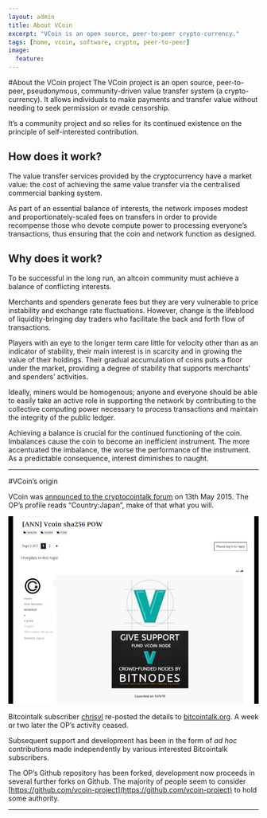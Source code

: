 ```yaml
---
layout: admin
title: About VCoin
excerpt: "VCoin is an open source, peer-to-peer crypto-currency."
tags: [home, vcoin, software, crypto, peer-to-peer]
image:
  feature:
---
```

#About the VCoin project
The VCoin project is an open source, peer-to-peer, pseudonymous, community-driven value transfer system (a crypto-currency). It allows individuals to make payments and transfer value without needing to seek permission or evade censorship.

It’s a community project and so relies for its continued existence on the principle of self-interested contribution. 

## How does it work?
The value transfer services provided by the cryptocurrency have a market value: the cost of achieving the same value transfer via the centralised commercial banking system.

As part of an essential balance of interests, the network imposes modest and proportionately-scaled fees on transfers in order to provide recompense those who devote compute power to processing everyone’s transactions, thus ensuring that the coin and network function as designed.

## Why does it work?
To be successful in the long run, an altcoin community must achieve a balance of conflicting interests.

Merchants and spenders generate fees but they are very vulnerable to price instability and exchange rate fluctuations. However, change is the lifeblood of liquidity-bringing day traders who facilitate the back and forth flow of transactions.

Players with an eye to the longer term care little for velocity other than as an indicator of stability, their main interest is in scarcity and in growing the value of their holdings. Their gradual accumulation of coins puts a floor under the market, providing a degree of stability that supports merchants’ and spenders’ activities.

Ideally, miners would be homogenous; anyone and everyone should be able to easily take an active role in supporting the network by contributing to the collective computing power necessary to process transactions and maintain the integrity of the public ledger.

Achieving a balance is crucial for the continued functioning of the coin. Imbalances cause the coin to become an inefficient instrument. The more accentuated the imbalance, the worse the performance of the instrument. As a predictable consequence, interest diminishes to naught.

---

#VCoin’s origin

VCoin was [announced to the cryptocointalk forum](https://cryptocointalk.com/topic/38482-ann-vcoin-sha256-pow/) on 13th May 2015. The OP’s profile reads “Country:Japan”, make of that what you will.

![Image](/assets/images/graphics/cryptocointalk-ann.png)

Bitcointalk subscriber [chrisvl](https://bitcointalk.org/index.php?action=profile;u=361013) re-posted the details to [bitcointalk.org](https://bitcointalk.org/index.php?topic=1059746.0). A week or two later the OP’s activity ceased.

Subsequent support and development has been in the form of *ad hoc* contributions made independently by various interested Bitcointalk subscribers.

The OP’s Github repository has been forked, development now proceeds in several further forks on Github. The majority of people seem to consider [https://github.com/vcoin-project](https://github.com/vcoin-project) to hold some authority.

---


